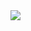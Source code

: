 <picture >
  <source
    srcset="https://github-readme-stats.vercel.app/api?username=Alex-fabianolex-fabiano_icons=false&theme=gruvbox"
    media="(prefers-color-scheme: gruvbox)"
  />
  <source
    srcset="https://github-readme-stats.vercel.app/api?username=Alex-fabiano&show_icons=true"
    media="(prefers-color-scheme: gruvbox), (prefers-color-scheme: gruvbox)"
  />
  <img src="https://github-readme-stats.vercel.app/api?username=Alex-fabiano&show_icons=false" />
</picture>
